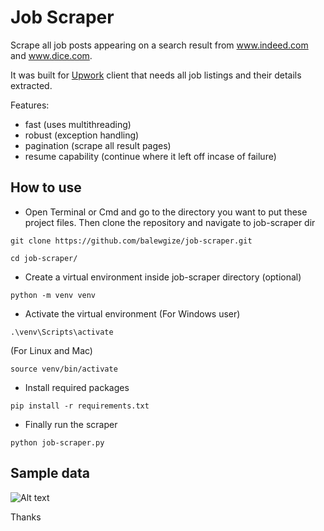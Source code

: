 # Job Scraper

Scrape all job posts appearing on a search result from www.indeed.com and www.dice.com.

It was built for <a href="https://www.upwork.com">Upwork</a> client that needs all job listings
and their details extracted.

Features:

- fast (uses multithreading)
- robust (exception handling)
- pagination (scrape all result pages)
- resume capability (continue where it left off incase of failure)

## How to use

- Open Terminal or Cmd and go to the directory you want to put these project files.
  Then clone the repository and navigate to job-scraper dir

```
git clone https://github.com/balewgize/job-scraper.git
```

```
cd job-scraper/
```

- Create a virtual environment inside job-scraper directory (optional)

```
python -m venv venv
```

- Activate the virtual environment
  (For Windows user)

```
.\venv\Scripts\activate
```

(For Linux and Mac)

```
source venv/bin/activate
```

- Install required packages

```
pip install -r requirements.txt
```

- Finally run the scraper

```
python job-scraper.py
```

## Sample data

![Alt text](/screenshot/sample-data.png?raw=true "Screenshot")

Thanks
